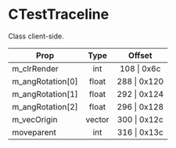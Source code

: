 # CTestTraceline
Class client-side.

|Prop|Type|Offset|
|---|:-:|:-:|
|m_clrRender|int|108 \| 0x6c|
|m_angRotation[0]|float|288 \| 0x120|
|m_angRotation[1]|float|292 \| 0x124|
|m_angRotation[2]|float|296 \| 0x128|
|m_vecOrigin|vector|300 \| 0x12c|
|moveparent|int|316 \| 0x13c|
